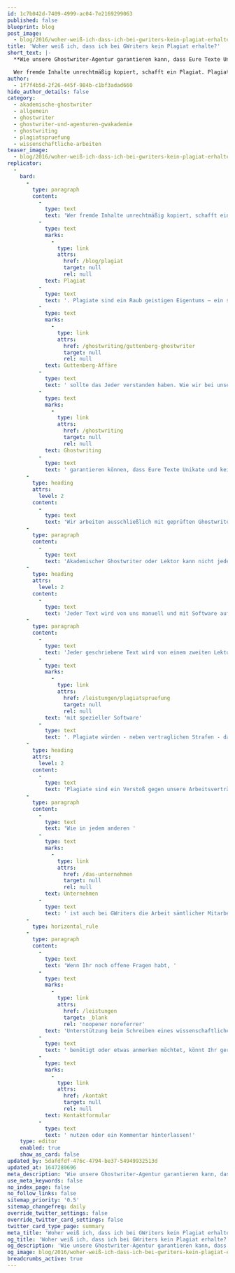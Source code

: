 ```yaml
---
id: 1c7b042d-7409-4999-ac04-7e2169299063
published: false
blueprint: blog
post_image:
  - blog/2016/woher-weiß-ich-dass-ich-bei-gwriters-kein-plagiat-erhalte/plagiat-gwriters.jpg
title: 'Woher weiß ich, dass ich bei GWriters kein Plagiat erhalte?'
short_text: |-
  **Wie unsere Ghostwriter-Agentur garantieren kann, dass Eure Texte Unikate und keine Plagiate sind.**

  Wer fremde Inhalte unrechtmäßig kopiert, schafft ein Plagiat. Plagiate sind ein Raub geistigen Eigentums – ein sicheres Nichtbestehen bei Prüfungen, karriereschädlich und moralisch verwerflich. Spätestens nach der Guttenberg-Affäre sollte das Jeder verstanden haben. Wie wir bei unserem Ghostwriting garantieren können, dass Eure Texte Unikate und keine Plagiate sind, erfahrt Ihr in diesem Artikel...
author:
  - 1f7f4b5d-2f26-445f-984b-c1bf3adad660
hide_author_details: false
category:
  - akademische-ghostwriter
  - allgemein
  - ghostwriter
  - ghostwriter-und-agenturen-gwakademie
  - ghostwriting
  - plagiatspruefung
  - wissenschaftliche-arbeiten
teaser_image:
  - blog/2016/woher-weiß-ich-dass-ich-bei-gwriters-kein-plagiat-erhalte/plagiat-gwriters.jpg
replicator:
  -
    bard:
      -
        type: paragraph
        content:
          -
            type: text
            text: 'Wer fremde Inhalte unrechtmäßig kopiert, schafft ein '
          -
            type: text
            marks:
              -
                type: link
                attrs:
                  href: /blog/plagiat
                  target: null
                  rel: null
            text: Plagiat
          -
            type: text
            text: '. Plagiate sind ein Raub geistigen Eigentums – ein sicheres Nichtbestehen bei Prüfungen, karriereschädlich und moralisch verwerflich. Spätestens nach der '
          -
            type: text
            marks:
              -
                type: link
                attrs:
                  href: /ghostwriting/guttenberg-ghostwriter
                  target: null
                  rel: null
            text: Guttenberg-Affäre
          -
            type: text
            text: ' sollte das Jeder verstanden haben. Wie wir bei unserem '
          -
            type: text
            marks:
              -
                type: link
                attrs:
                  href: /ghostwriting
                  target: null
                  rel: null
            text: Ghostwriting
          -
            type: text
            text: ' garantieren können, dass Eure Texte Unikate und keine Plagiate sind, erfahrt Ihr in diesem Artikel.'
      -
        type: heading
        attrs:
          level: 2
        content:
          -
            type: text
            text: 'Wir arbeiten ausschließlich mit geprüften Ghostwritern'
      -
        type: paragraph
        content:
          -
            type: text
            text: 'Akademischer Ghostwriter oder Lektor kann nicht jeder Akademiker bei GWriters werden. Jeder Bewerber wird vor der Aufnahme in unsere akademische Datenbank ausgiebig geprüft. Nach der Aufnahme erhalten unsere Ghostwriter einige interne Testaufträge, bei denen ihr Können und ihre Gründlichkeit im Schreiben von wissenschaftlichen Arbeiten noch einmal geprüft wird. Wenn wir mit dem Ergebnis zufrieden sind, darf der Ghostwriter mit dem Schreiben von akademischen Texten für unsere Kunden beginnen. Zudem wird mehrfach jeder durch unsere Ghostwriter geschriebene Text intern auf seine Qualität geprüft. Verstöße gegen wissenschaftliche Standards würden dabei schnell auffallen.'
      -
        type: heading
        attrs:
          level: 2
        content:
          -
            type: text
            text: 'Jeder Text wird von uns manuell und mit Software auf Plagiate geprüft'
      -
        type: paragraph
        content:
          -
            type: text
            text: 'Jeder geschriebene Text wird von einem zweiten Lektoren und Supervisor aus unserem Hause gesichtet, korrigiert und intern bewertet. Neben anderen Faktoren wird dabei auch die Prüfung des Textes auf Plagiate durchgeführt - manuell und '
          -
            type: text
            marks:
              -
                type: link
                attrs:
                  href: /leistungen/plagiatspruefung
                  target: null
                  rel: null
            text: 'mit spezieller Software'
          -
            type: text
            text: '. Plagiate würden - neben vertraglichen Strafen - das Ende der Zusammenarbeit des akademischen Ghostwriters mit GWriters bedeuten und sehr schnell auffallen.'
      -
        type: heading
        attrs:
          level: 2
        content:
          -
            type: text
            text: 'Plagiate sind ein Verstoß gegen unsere Arbeitsverträge'
      -
        type: paragraph
        content:
          -
            type: text
            text: 'Wie in jedem anderen '
          -
            type: text
            marks:
              -
                type: link
                attrs:
                  href: /das-unternehmen
                  target: null
                  rel: null
            text: Unternehmen
          -
            type: text
            text: ' ist auch bei GWriters die Arbeit sämtlicher Mitarbeiter, Ghostwriter und akademischen Experten vertraglich geregelt. Zu diesen vertraglichen Regelungen gehört unter anderem die Verpflichtung, Unikate zu erstellen und keine Texte Dritter zu verwerten. Verstöße gegen diese Verträge würden einen Ghostwriter nicht nur den Austritt aus der GWriters-Expertendatenbank sondern auch hohe Geldstrafen kosten.'
      -
        type: horizontal_rule
      -
        type: paragraph
        content:
          -
            type: text
            text: 'Wenn Ihr noch offene Fragen habt, '
          -
            type: text
            marks:
              -
                type: link
                attrs:
                  href: /leistungen
                  target: _blank
                  rel: 'noopener noreferrer'
            text: 'Unterstützung beim Schreiben eines wissenschaftlichen Textes'
          -
            type: text
            text: ' benötigt oder etwas anmerken möchtet, könnt Ihr gerne unser '
          -
            type: text
            marks:
              -
                type: link
                attrs:
                  href: /kontakt
                  target: null
                  rel: null
            text: Kontaktformular
          -
            type: text
            text: ' nutzen oder ein Kommentar hinterlassen!'
    type: editor
    enabled: true
    show_as_card: false
updated_by: 5dafdfdf-476c-4794-be37-54949932513d
updated_at: 1647280696
meta_description: 'Wie unsere Ghostwriter-Agentur garantieren kann, dass Eure Texte Unikate und keine Plagiate sind. Jeder Text wird von uns manuell und mit Software auf Plagiate geprüft! Hier erfahren Sie mehr über unsere Arbeit'
use_meta_keywords: false
no_index_page: false
no_follow_links: false
sitemap_priority: '0.5'
sitemap_changefreq: daily
override_twitter_settings: false
override_twitter_card_settings: false
twitter_card_type_page: summary
meta_title: 'Woher weiß ich, dass ich bei GWriters kein Plagiat erhalte? • GWriters'
og_title: 'Woher weiß ich, dass ich bei GWriters kein Plagiat erhalte? • GWriters'
og_description: 'Wie unsere Ghostwriter-Agentur garantieren kann, dass Eure Texte Unikate und keine Plagiate sind. Jeder Text wird von uns manuell und mit Software auf Plagiate geprüft! Hier erfahren Sie mehr über unsere Arbeit'
og_image: blog/2016/woher-weiß-ich-dass-ich-bei-gwriters-kein-plagiat-erhalte/plagiat-gwriters.jpg
breadcrumbs_active: true
---
```

